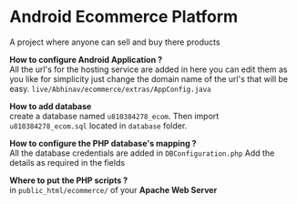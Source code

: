 # Android Ecommerce Platform
A project where anyone can sell and buy there products

<b>How to configure Android Application ?</b><br>
All the url's for the hosting service are added in here you can edit them as you like
for simplicity just change the domain name of the url's that will be easy. 
<code>live/Abhinav/ecommerce/extras/AppConfig.java</code>

<b>How to add database</b><br>
create a database named <code>u810384278_ecom</code>. Then import <code>u810384278_ecom.sql</code> located in <code>database</code> folder.<br>

<b>How to configure the PHP database's mapping ?</b><br>
All the database credentials are added in <code>DBConfiguration.php</code>
Add the details as required in the fields

<b>Where to put the PHP scripts ?</b><br>
in <code>public_html/ecommerce/</code> of your <b>Apache Web Server</b> 
